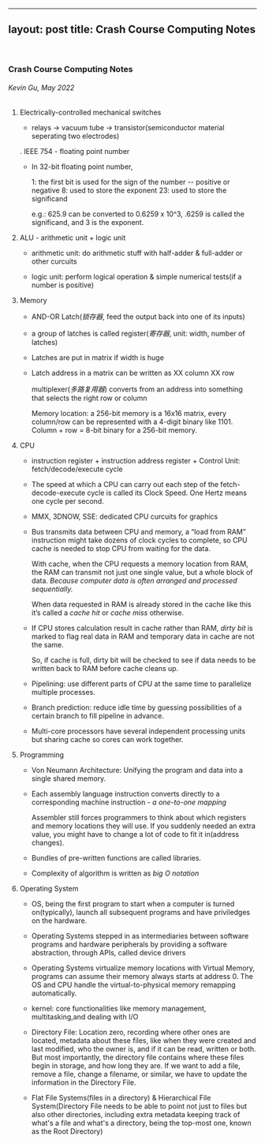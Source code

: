 ### 

---
layout: post
title: Crash Course Computing Notes
---

<br>

### Crash Course Computing Notes

###### Kevin Gu, May 2022

1. Electrically-controlled mechanical switches
   
   - relays -> vacuum tube -> transistor(semiconductor material seperating two electrodes)
   
   .  IEEE 754 - floating point number 
   
   - In 32-bit floating point number,
     
     1: the first bit is used for the sign of the number -- positive or negative
     8: used to store the exponent
     23: used to store the significand
     
     e.g.: 625.9 can be converted to 0.6259 x 10^3, .6259 is called the significand, and 3 is the exponent.
   
   <!--excerpt-->

2. ALU - arithmetic unit + logic unit
   
   - arithmetic unit: do arithmetic stuff with half-adder & full-adder or other curcuits
   
   - logic unit: perform logical operation & simple numerical tests(if a number is positive)

3. Memory
   
   - AND-OR Latch(*锁存器*, feed the output back into one of its inputs)
   
   - a group of latches is called register(*寄存器*, unit: width, number of latches)
   
   - Latches are put in matrix if width is huge
   
   - Latch address in a matrix can be written as XX column XX row
     
     multiplexer(*多路复用器*) converts from an address into something that selects the right row or column
     
     Memory location: a 256-bit memory is a 16x16 matrix, every column/row can be represented with a 4-digit binary like 1101. Column + row = 8-bit binary for a 256-bit memory.

4. CPU
   
   - instruction register + instruction address register + Control Unit: fetch/decode/execute cycle
   
   - The speed at which a CPU can carry out each step of the fetch-decode-execute cycle is called its Clock Speed. One Hertz means one cycle per second.
   
   - MMX, 3DNOW, SSE: dedicated CPU curcuits for graphics
   
   - Bus transmits data between CPU and memory, a “load from RAM” instruction might take dozens of clock cycles to complete, so CPU cache is needed to stop CPU from waiting for the data.
     
     With cache, when the CPU requests a memory location from RAM, the RAM can transmit not just one single value, but a whole block of data. *Because computer data is often arranged and processed sequentially.*
     
     When data requested in RAM is already stored in the cache like this it’s called a *cache hit* or *cache miss* otherwise.
   
   - If CPU stores calculation result in cache rather than RAM, *dirty bit* is marked to flag real data in RAM and temporary data in cache are not the same.
     
     So, if cache is full, dirty bit will be checked to see if data needs to be written back to RAM before cache cleans up.
   
   - Pipelining: use different parts of CPU at the same time to parallelize multiple processes.
   
   - Branch prediction: reduce idle time by guessing possibilities of a certain branch  to fill pipeline in advance.
   
   - Multi-core processors have several independent processing units but sharing cache so cores can work together.

5. Programming
   
   - Von Neumann Architecture: Unifying the program and data into a single shared memory.
   
   - Each assembly language instruction converts directly to a corresponding machine instruction - *a one-to-one mapping*
     
     Assembler still forces programmers to think about which registers and memory locations they will use. If you suddenly needed an extra value, you might have to change a lot of code to fit it in(address changes).
   
   - Bundles of pre-written functions are called libraries.
   
   - Complexity of algorithm is written as *big O notation*

6. Operating System
   
   - OS, being the first program to start when a computer is turned on(typically), launch all subsequent programs and have priviledges on the hardware.
   
   - Operating Systems stepped in as intermediaries between software programs and hardware peripherals by providing a software abstraction, through APIs, called device drivers
   
   - Operating Systems virtualize memory locations with Virtual Memory, programs can assume their memory always starts at address 0. The OS and CPU handle the virtual-to-physical memory remapping automatically.
   
   - kernel: core functionalities like memory management, multitasking,and dealing with I/O
   
   - Directory File: Location zero, recording where other ones are located, metadata about these files, like when they were created and last modified, who the owner is, and if it can be read, written or both. 
     But most importantly, the directory file contains where these files begin in storage, and how long they are. If we want to add a file, remove a file, change a filename, or similar, we have to update the information in the Directory File.
   
   - Flat File Systems(files in a directory) & Hierarchical File System(Directory File needs to be able to point not just to files but also other directories, including extra metadata keeping track of what's a file and what's a directory, being the top-most one, known as the Root Directory)
